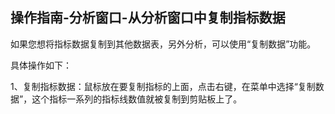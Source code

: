 ## 操作指南-分析窗口-从分析窗口中复制指标数据

如果您想将指标数据复制到其他数据表，另外分析，可以使用“复制数据”功能。

具体操作如下：

1、复制指标数据：鼠标放在要复制指标的上面，点击右键，在菜单中选择“复制数据”，这个指标一系列的指标线数值就被复制到剪贴板上了。
